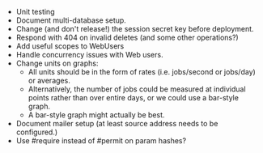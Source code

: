 * Unit testing
* Document multi-database setup.
* Change (and don't release!) the session secret key before deployment.
* Respond with 404 on invalid deletes (and some other operations?)
* Add useful scopes to WebUsers
* Handle concurrency issues with Web users.
* Change units on graphs:
  * All units should be in the form of rates (i.e. jobs/second or jobs/day) or averages.
  * Alternatively, the number of jobs could be measured at individual points rather than over
    entire days, or we could use a bar-style graph.
  * A bar-style graph might actually be best.
* Document mailer setup (at least source address needs to be configured.)
* Use #require instead of #permit on param hashes?
